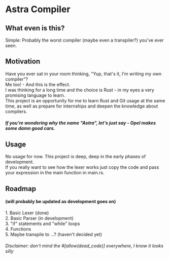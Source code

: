 # Astra Compiler
## What even is this? 
Simple: Probably the worst compiler (maybe even a transpiler?) you've ever seen.<br>

## Motivation
Have you ever sat in your room thinking, "Yup, that's it, I'm writing my own compiler"?<br>
Me too! - And this is the effect.<br>
I was thinking for a long time and the choice is Rust - in my eyes a very promising language to learn. <br>
This project is an opportunity for me to learn Rust and Git usage at the same time, as well as prepare for internships and deepen the knowledge about compilers.

_<h5>If you're wondering why the name "Astra", let's just say - Opel makes some damn good cars.</h5>_

## Usage 
No usage for now. This project is deep, deep in the early phases of development.<br>
If you really want to see how the lexer works just copy the code and pass your expression in the main function in main.rs. 
## Roadmap 
<h4>(will probably be updated as development goes on)</h4>
1. Basic Lexer (done)<br>
2. Basic Parser (in development)<br>
3. "if" statements and "while" loops<br>
4. Functions<br>
5. Maybe transpile to ...? (haven't decided yet) <br>

<h6>Disclaimer: don't mind the #[allow(dead_code)] everywhere, I know it looks silly</h6>
